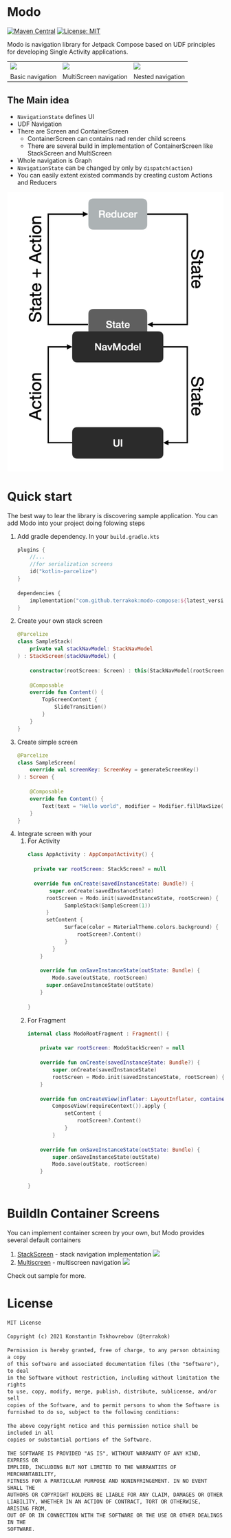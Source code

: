 # Modo

[![Maven Central](https://img.shields.io/maven-central/v/com.github.terrakok/modo-compose)](https://repo1.maven.org/maven2/com/github/terrakok)
[![License: MIT](https://img.shields.io/badge/License-MIT-yellow.svg)](https://opensource.org/licenses/MIT)

Modo is navigation library for Jetpack Compose based on UDF principles for developing Single Activity applications.

<table>
    <tr>
        <td>
            <img src="media/modo_base_navigation.gif" width="256"/>
        </td>
        <td>
            <img src="media/modo_multiscreen.gif" width="256"/>
        </td>
        <td>
            <img src="media/modo_nested_navigation.gif" width="256"/>
        </td>
    </tr>
    <tr>
        <td>
            Basic navigation
        </td>
        <td>
            MultiScreen navigation
        </td>
        <td>
            Nested navigation
        </td>
    </tr>
</table>

## The Main idea

* `NavigationState` defines UI
* UDF Navigation
* There are Screen and ContainerScreen
    * ContainerScreen can contains nad render child screens
    * There are several build in implementation of ContainerScreen like StackScreen and MultiScreen
* Whole navigation is Graph
* `NavigationState` can be changed by only by `dispatch(action)`
* You can easily extent existed commands by creating custom Actions and Reducers 

![](media/modo_udf.png)

# Quick start

The best way to lear the library is discovering sample application. You can add Modo into your project doing folowing steps

1. Add gradle dependency. In your `build.gradle.kts`
    ```kotlin
    plugins {
        //...
        //for serialization screens
        id("kotlin-parcelize")
    }
    
    dependencies {
        implementation("com.github.terrakok:modo-compose:${latest_version}")
    }
    ```
2. Create your own stack screen
    ```kotlin
    @Parcelize
    class SampleStack(
        private val stackNavModel: StackNavModel
    ) : StackScreen(stackNavModel) {
    
        constructor(rootScreen: Screen) : this(StackNavModel(rootScreen))
    
        @Composable
        override fun Content() {
            TopScreenContent {
                SlideTransition()
            }
        }
    }
    ```
3. Create simple screen
    ```kotlin
    @Parcelize
    class SampleScreen(
        override val screenKey: ScreenKey = generateScreenKey()
    ) : Screen {
    
        @Composable
        override fun Content() {
            Text(text = "Hello world", modifier = Modifier.fillMaxSize())
        }
    }
    ```
4. Integrate screen with your
   1. For Activity
      ```kotlin
      class AppActivity : AppCompatActivity() {

        private var rootScreen: StackScreen? = null

        override fun onCreate(savedInstanceState: Bundle?) {
             super.onCreate(savedInstanceState)
            rootScreen = Modo.init(savedInstanceState, rootScreen) {
                  SampleStack(SampleScreen(1))
            }
            setContent {
                  Surface(color = MaterialTheme.colors.background) {
                      rootScreen?.Content()
                  }
              }
          }

          override fun onSaveInstanceState(outState: Bundle) {
              Modo.save(outState, rootScreen)
            super.onSaveInstanceState(outState)
          }

      }
      ```
   2. For Fragment
      ```kotlin
      internal class ModoRootFragment : Fragment() {

          private var rootScreen: ModoStackScreen? = null

          override fun onCreate(savedInstanceState: Bundle?) {
              super.onCreate(savedInstanceState)
              rootScreen = Modo.init(savedInstanceState, rootScreen) { ModoStackScreen() }
          }

          override fun onCreateView(inflater: LayoutInflater, container: ViewGroup?, savedInstanceState: Bundle?): View =
              ComposeView(requireContext()).apply {
                  setContent {
                      rootScreen?.Content()
                  }
              }

          override fun onSaveInstanceState(outState: Bundle) {
              super.onSaveInstanceState(outState)
              Modo.save(outState, rootScreen)
          }

      }
      ```

    

# BuildIn Container Screens
You can implement container screen by your own, but Modo provides several default containers
1. [StackScreen](modo-compose/src/main/java/com/github/terrakok/modo/stack) - stack navigation implementation ![](media/modo_base_navigation.gif)
2. [Multiscreen](modo-compose/src/main/java/com/github/terrakok/modo/multiscreen) - multiscreen navigation ![](media/modo_multiscreen.gif)

Check out sample for more.

# License

```
MIT License

Copyright (c) 2021 Konstantin Tskhovrebov (@terrakok)

Permission is hereby granted, free of charge, to any person obtaining a copy
of this software and associated documentation files (the "Software"), to deal
in the Software without restriction, including without limitation the rights
to use, copy, modify, merge, publish, distribute, sublicense, and/or sell
copies of the Software, and to permit persons to whom the Software is
furnished to do so, subject to the following conditions:

The above copyright notice and this permission notice shall be included in all
copies or substantial portions of the Software.

THE SOFTWARE IS PROVIDED "AS IS", WITHOUT WARRANTY OF ANY KIND, EXPRESS OR
IMPLIED, INCLUDING BUT NOT LIMITED TO THE WARRANTIES OF MERCHANTABILITY,
FITNESS FOR A PARTICULAR PURPOSE AND NONINFRINGEMENT. IN NO EVENT SHALL THE
AUTHORS OR COPYRIGHT HOLDERS BE LIABLE FOR ANY CLAIM, DAMAGES OR OTHER
LIABILITY, WHETHER IN AN ACTION OF CONTRACT, TORT OR OTHERWISE, ARISING FROM,
OUT OF OR IN CONNECTION WITH THE SOFTWARE OR THE USE OR OTHER DEALINGS IN THE
SOFTWARE.
```
